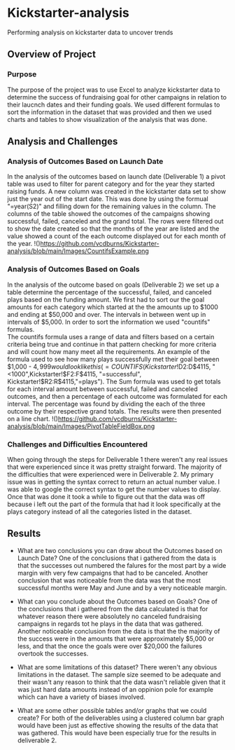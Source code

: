 # Kickstarter-analysis
Performing analysis on kickstarter data to uncover trends
## Overview of Project

### Purpose
The purpose of the project was to use Excel to analyze kickstarter data to determine the success of fundraising goal for other campaigns in relation to their laucnch dates and their funding goals.  We used different formulas to sort the information in the dataset that was provided and then we used charts and tables to show visualization of the analysis that was done.
## Analysis and Challenges

### Analysis of Outcomes Based on Launch Date
In the analysis of the outcomes based on launch date (Deliverable 1) a pivot table was used to filter for parent category and for the year they started raising funds.  A new column was created in the kickstarter data set to show just the year out of the start date.  This was done by using the formual "=year(S2)" and filling down for the remaining values in the column. The columns of the table showed the outcomes of the campaigns showing successful, failed, canceled and the grand total.  The rows were filtered out to show the date created so that the months of the year are listed and the value showed a count of the each outcome displayed out for each month of the year.
!()https://github.com/vcdburns/Kickstarter-analysis/blob/main/Images/CountifsExample.png
### Analysis of Outcomes Based on Goals
In the analysis of the outcome based on goals (Deliverable 2) we set up a table determine the percentage of the successful, failed, and canceled plays based on the funding amount.  We first had to sort our the goal amounts for each category which started at the the amounts up to $1000 and ending at $50,000 and over.  The intervals in between went up in intervals of $5,000.  In order to sort the information we used "countifs" formulas.  
The countifs formula uses a range of data and filters based on a certain criteria being true and continue in that pattern checking for more criteria and will count how many meet all the requirements.  An example of the formula used to see how many plays successfully met their goal between $1,000 - $4,999 would look like this (=COUNTIFS(Kickstarter!$D$2:$D$4115, "<1000",Kickstarter!$F$2:$F$4115, "=successful", Kickstarter!$R$2:$R$4115,"=plays").  The Sum formula was  used to get totals for each interval amount between successful, failed and canceled outcomes, and then a percentage of each outcome was formulated for each interval.  The percentage was found by dividing the each of the three outcome by their respective grand totals.  The results were then presented on a line chart.
!()https://github.com/vcdburns/Kickstarter-analysis/blob/main/Images/PivotTableFieldBox.png
### Challenges and Difficulties Encountered
When going through the steps for Deliverable 1 there weren't any real issues that were experienced since it was pretty straight forward. The majority of the difficulties that were experienced were in Deliverable 2.  My primary issue was in getting the syntax correct to return an actual number value.  I was able to google the correct syntax to get the number values to display.  Once that was done it took a while to figure out that the data was off because i left out the part of the formula that had it look specifically at the plays category instead of all the categories listed in the dataset.
## Results

- What are two conclusions you can draw about the Outcomes based on Launch Date?
One of the conclusions that i gathered from the data is that the successes out numbered the falures for the most part by a wide margin with very few campaigns that had to be canceled.  Another conclusion that was noticeable from the data was that the most successful months were May and June and by a very noticeable margin.
- What can you conclude about the Outcomes based on Goals?
One of the conclusions that i gathered from the data calculated is that for whatever reason there were absolutely no canceled fundraising campaigns in regards tot he plays in the data that was gathered.  Another noticeable conclusion from the data is that the the majority of the success were in the amounts that were approximately $5,000 or less, and that the once the goals were over $20,000 the failures overtook the successes.

- What are some limitations of this dataset?
There weren't any obvious limitations in the dataset.  The sample size seemed to be adequate and their wasn't any reason to think that the data wasn't reliable given that it was just hard data amounts instead of an oppinion pole for example which can have a variety of biases involved.
- What are some other possible tables and/or graphs that we could create?
For both of the deliverables using a clustered column bar graph would have been just as effective showing the results of the data that was gathered.  This would have been especially true for the results in deliverable 2. 
